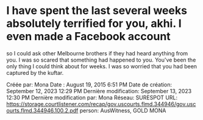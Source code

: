 # I have spent the last several weeks absolutely terrified for you, akhi. I even made a Facebook account
so I could ask other Melbourne brothers if they had heard anything from you. I was so scared that something had happened to you. You've been the only thing I could think about for
weeks. I was so worried that you had been captured by the kuftar.

Créée par: Mona
Date : August 19, 2015 6:51 PM
Date de création: September 12, 2023 12:29 PM
Dernière modification: September 13, 2023 12:30 PM
Dernière modification par: Mona
Réseau: SURESPOT
URL: https://storage.courtlistener.com/recap/gov.uscourts.flmd.344946/gov.uscourts.flmd.344946.100.2.pdf
person: AusWitness, GOLD MONA